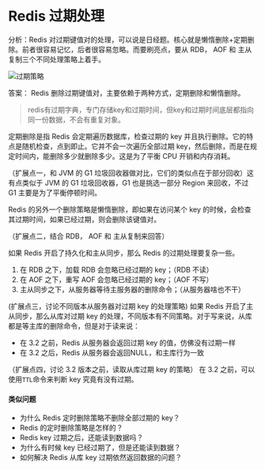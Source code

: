 # Redis 过期处理

分析：Redis 对过期键值对的处理，可以说是日经题。核心就是懒惰删除+定期删除。前者很容易记忆，后者很容易忽略。而要刷亮点，要从 RDB， AOF 和 主从复制三个不同处理策略上着手。

![过期策略](img/expired.png)

答案： Redis 删除过期键值对，主要依赖于两种方式，定期删除和懒惰删除。

> redis有过期字典，专门存储key和过期时间，但key和过期时间底层都指向同一份数据，不会有重复对象。

定期删除是指 Redis 会定期遍历数据库，检查过期的 key 并且执行删除。它的特点是随机检查，点到即止。它并不会一次遍历全部过期 key，然后删除，而是在规定时间内，能删除多少就删除多少。这是为了平衡 CPU 开销和内存消耗。

（扩展点一，和 JVM 的 G1 垃圾回收器做对比，它们的类似点在于部分回收）这有点类似于 JVM 的 G1 垃圾回收器，G1 也是挑选一部分 Region 来回收，不过 G1 主要是为了平衡停顿时间。

Redis 的另外一个删除策略是懒惰删除，即如果在访问某个 key 的时候，会检查其过期时间，如果已经过期，则会删除该键值对。

（扩展点二，结合 RDB， AOF 和 主从复制来回答）

如果 Redis 开启了持久化和主从同步，那么 Redis 的过期处理要复杂一些。
1. 在 RDB 之下，加载 RDB 会忽略已经过期的 key；（RDB 不读）
2. 在 AOF 之下，重写 AOF 会忽略已经过期的 key；（AOF 不写）
3. 主从同步之下，从服务器等待主服务器的删除命令；（从服务器啥也不干）

(扩展点三，讨论不同版本从服务器对过期 key 的处理策略)
如果 Redis 开启了主从同步，那么从库对过期 key 的处理，不同版本有不同策略。对于写来说，从库都是等主库的删除命令，但是对于读来说：
- 在 3.2 之前，Redis 从服务器会返回过期 key 的值，仿佛没有过期一样
- 在 3.2 之后，Redis 从服务器会返回NULL，和主库行为一致

（扩展点四，讨论 3.2 版本之前，读取从库过期 key 的策略）
在 3.2 之前，可以使用`TTL`命令来判断 key 究竟有没有过期。


#### 类似问题
- 为什么 Redis 定时删除策略不删除全部过期的 key？
- Redis 的定时删除策略是怎样的？
- Redis key 过期之后，还能读到数据吗？
- 为什么有时候 key 已经过期了，但是还能读到数据？
- 如何解决 Redis 从库 key 过期依然返回数据的问题？